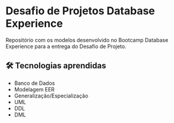 # Desafio de Projetos Database Experience
Repositório com os modelos desenvolvido no Bootcamp Database Experience para a entrega do Desafio de Projeto.

## 🛠️ Tecnologias aprendidas

- Banco de Dados
- Modelagem EER
- Generalização/Especialização
- UML
- DDL
- DML
